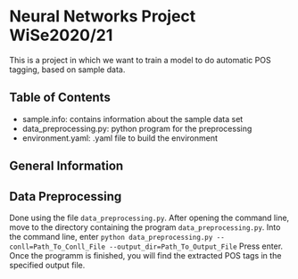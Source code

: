 # Neural Networks Project WiSe2020/21
This is a project in which we want to train a model to do automatic POS tagging, based on sample data.

## Table of Contents
* sample.info: contains information about the sample data set
* data_preprocessing.py: python program for the preprocessing
* environment.yaml: .yaml file to build the environment

## General Information

## Data Preprocessing
Done using the file `data_preprocessing.py`. After opening the command line, move to the directory containing the program `data_preprocessing.py`. Into the command line, enter
`python data_preprocessing.py --conll=Path_To_Conll_File --output_dir=Path_To_Output_File`
Press enter. Once the programm is finished, you will find the extracted POS tags in the specified output file.
